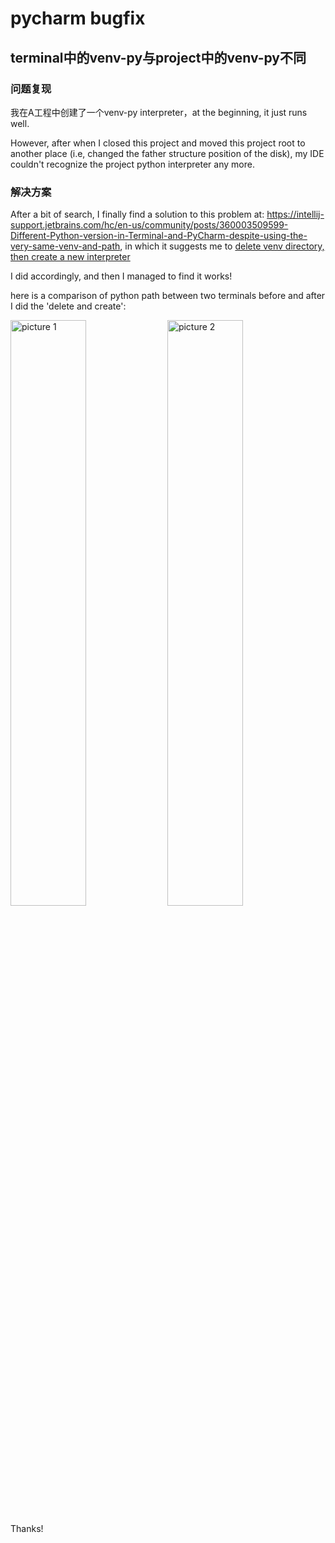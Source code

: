 # pycharm bugfix

## terminal中的venv-py与project中的venv-py不同

### 问题复现
我在A工程中创建了一个venv-py interpreter，at the beginning, it just runs well.

However, after when I closed this project and moved this project root to another place (i.e, changed the father structure position of the disk), my IDE couldn't recognize the project python interpreter any more.

### 解决方案
After a bit of search, I finally find a solution to this problem at: https://intellij-support.jetbrains.com/hc/en-us/community/posts/360003509599-Different-Python-version-in-Terminal-and-PyCharm-despite-using-the-very-same-venv-and-path, in which it suggests me to [delete venv directory, then create a new interpreter ](https://intellij-support.jetbrains.com/hc/en-us/community/posts/360003509599-Different-Python-version-in-Terminal-and-PyCharm-despite-using-the-very-same-venv-and-path#:~:text=delete%20venv%20directory%2C%20then%20create%20a%20new%20interpreter)

I did accordingly, and then I managed to find it works!

here is a comparison of python path between two terminals before and after I did the 'delete and create':

<img alt="picture 1" src="https://mark-vue-oss.oss-cn-hangzhou.aliyuncs.com/1639759350204-938bc8262dfeac8e6436b3d3db29d73506d47d574e7e93822f0abc7825a92146.png" width="49%" />  

<img alt="picture 2" src="https://mark-vue-oss.oss-cn-hangzhou.aliyuncs.com/1639759454502-fa2037523fcfbe6a0908189e0212e1b5af699ed84044bda3cacd112b8b22fe03.png" width="49%" />  

Thanks!
